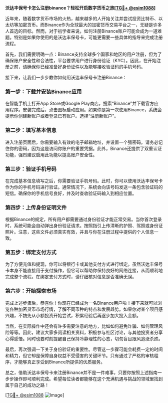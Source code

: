 **沃达丰保号卡怎么注册binance？轻松开启数字货币之旅[[TG💪+ @esim1088](https://t.me/s/esim1088)]**

近年来，随着数字货币市场的火热，越来越多的人开始关注并尝试投资比特币、以太坊等加密货币。而Binance作为全球最大的加密货币交易平台之一，无疑是许多人首选的目标。然而，对于初学者来说，如何注册Binance账户可能会成为一道难题。特别是如果你使用的是沃达丰保号卡，可能更需要一些具体的指导来完成注册流程。

首先，我们需要明确一点：Binance支持全球多个国家和地区的用户注册，但为了确保账户安全性和合法性，平台要求用户进行身份验证（KYC）。因此，在开始注册之前，请确保你已经准备好身份证件以及能够接收验证码的手机号码。

接下来，让我们一步步教你如何用沃达丰保号卡注册Binance：

### 第一步：下载并安装Binance应用

在智能手机上打开App Store或Google Play商店，搜索“Binance”并下载官方应用程序。安装完成后，点击图标启动应用。如果你是第一次使用Binance，系统会提示你创建新账户或者登录已有账户。选择“注册新账户”。

### 第二步：填写基本信息

进入注册页面后，你需要输入有效的电子邮箱地址，并设置一个强密码。请务必记住你的密码，因为这是访问你账户的重要凭据。此外，Binance还提供了双重认证功能，强烈建议启用此功能以提高账户安全性。

### 第三步：验证手机号码

在完成基本信息填写之后，你需要验证手机号码。此时，你可以使用沃达丰保号卡作为你的手机号码进行验证。通常情况下，系统会向该号码发送一条包含验证码的短信。确保你的手机信号良好，并及时查收验证码输入到相应位置。

### 第四步：上传身份证明文件

根据Binance的规定，所有用户都需要通过身份验证才能正常交易。当你首次登录时，系统可能会自动弹出身份验证请求。按照指引上传清晰的护照、驾照或身份证照片。注意，这些文件必须真实有效，并且与你在注册过程中提供的个人信息一致。

### 第五步：绑定支付方式

为了方便充值和提现，你可以将银行卡或其他支付方式进行绑定。虽然沃达丰保号卡本身不能直接用于支付操作，但它可以帮助你保持良好的网络连接，从而顺利地完成整个流程。在绑定支付方式时，请仔细核对信息是否准确无误。

### 第六步：开始探索市场

完成上述步骤后，恭喜你！你现在已经成为一名Binance用户啦！接下来就可以浏览各种加密货币市场行情，了解不同币种的特点和发展趋势。如果你对某个项目感兴趣，不妨先从小额投资开始尝试，积累经验后再逐步加大投入金额。

当然，在实际操作中还会有许多需要注意的地方，比如如何避免诈骗、如何管理风险等等。因此，建议大家多阅读相关资料，积极参与社区讨论，与其他投资者分享心得感悟。同时也要时刻提醒自己保持冷静理性的心态，切勿盲目跟风追涨杀跌。

最后，再次强调一下关于身份验证的重要性。尽管这一步骤可能会耗费一定的时间和精力，但它却是保障自身权益不受侵害的关键环节。只有通过了严格的审核程序，才能够真正享受到Binance所提供的优质服务。

总之，借助沃达丰保号卡来注册Binance并不是一件难事，只要你按照上述指南一步步操作即可顺利完成。希望每位读者都能够在这个充满机遇与挑战的领域里找到属于自己的成功之路！

[[TG💪+ @esim1088](https://t.me/s/esim1088) ![Image](https://i.postimg.cc/4NQfJmqS/Snipaste-2025-05-13-00-14-12.png)]